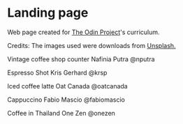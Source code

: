 # Landing page
Web page created for [The Odin Project](https://www.theodinproject.com/lessons/foundations-landing-page "The Odin Project")'s curriculum.

Credits:
The images used were downloads from [Unsplash.](https://unsplash.com/ "Unsplash")

Vintage coffee shop counter
Nafinia Putra
@nputra

Espresso Shot
Kris Gerhard
@krsp

Iced coffee latte
Oat Canada
@oatcanada

Cappuccino
Fabio Mascio
@fabiomascio

Coffee in Thailand
One Zen
@onezen
